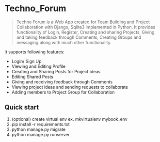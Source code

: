 
# Techno_Forum
>Techno Forum is a Web App created for Team Building and Project Collaboration with Django, Sqlite3 implemented in Python. It provides functionality of Login, Register, Creating and sharing Projects, Giving and taking feedback through Comments, Creating Groups and messaging along with much other functionality.

It supports following features:

*	Login/ Sign Up 
*	Viewing and Editing Profile 
*	Creating and Sharing Posts for Project ideas 
*	Editing Shared Posts 
*	Giving and receiving feedback through Comments
*	Viewing project ideas and sending requests to collaborate
*	Adding members to Project Group for Collaboration

Quick start
-----------
1. (optional) create virtual env ex. mkvirtualenv mybook_env
2. pip install -r requirements.txt
3. python manage.py migrate
4. python manage.py runserver
